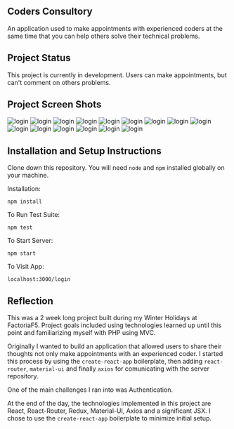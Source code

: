 ## Coders Consultory 

An application used to make appointments with experienced coders at the same time that you can help others solve their technical problems.

## Project Status

This project is currently in development. Users can make appointments, but can't comment on others problems.

## Project Screen Shots


![login](https://github.com/adriansunye/coders-consultory-client/development/public/screenshots/1.png)
![login](https://github.com/adriansunye/coders-consultory-client/development/public/screenshots/2.png)
![login](https://github.com/adriansunye/coders-consultory-client/development/public/screenshots/3.png)
![login](https://github.com/adriansunye/coders-consultory-client/development/public/screenshots/4.png)
![login](https://github.com/adriansunye/coders-consultory-client/development/public/screenshots/5.png)
![login](https://github.com/adriansunye/coders-consultory-client/development/public/screenshots/6.png)
![login](https://github.com/adriansunye/coders-consultory-client/development/public/screenshots/7.png)
![login](https://github.com/adriansunye/coders-consultory-client/development/public/screenshots/8.png)
![login](https://github.com/adriansunye/coders-consultory-client/development/public/screenshots/9.png)
![login](https://github.com/adriansunye/coders-consultory-client/development/public/screenshots/10.png)
![login](https://github.com/adriansunye/coders-consultory-client/development/public/screenshots/11.png)
![login](https://github.com/adriansunye/coders-consultory-client/development/public/screenshots/12.png)
![login](https://github.com/adriansunye/coders-consultory-client/development/public/screenshots/13.png)
![login](https://github.com/adriansunye/coders-consultory-client/development/public/screenshots/14.png)
![login](https://github.com/adriansunye/coders-consultory-client/development/public/screenshots/15.png)

## Installation and Setup Instructions

Clone down this repository. You will need `node` and `npm` installed globally on your machine.  

Installation:

`npm install`  

To Run Test Suite:  

`npm test`  

To Start Server:

`npm start`  

To Visit App:

`localhost:3000/login`  

## Reflection

This was a 2 week long project built during my Winter Holidays at FactoriaF5. Project goals included using technologies learned up until this point and familiarizing myself with PHP using MVC.  

Originally I wanted to build an application that allowed users to share their thoughts not only make appointments with an experienced coder. I started this process by using the `create-react-app` boilerplate, then adding `react-router`, `material-ui` and finally `axios` for comunicating with the server repository.  

One of the main challenges I ran into was Authentication.

At the end of the day, the technologies implemented in this project are React, React-Router, Redux, Material-UI, Axios and a significant JSX. I chose to use the `create-react-app` boilerplate to minimize initial setup.